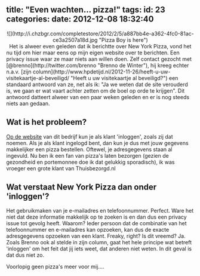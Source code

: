 title: "Even wachten... pizza!"
tags:
id: 23
categories:
date: 2012-12-08 18:32:40
---

<center>![](http://i.chzbgr.com/completestore/2012/2/5/a887bb4e-a362-4fc0-81ac-ce3a2507a18d.jpg "Pizza Boy is here")</center>
&nbsp;
Het is alweer even geleden dat ik berichtte over New York Pizza, vond het nu tijd om hier maar eens op mijn eigen website over te berichten. Een privacy issue waar ze maar niets aan willen doen. Zelf contact gezocht met [@brenno](http://twitter.com/brenno "Brenno de Winter"), hij kreeg echter n.a.v. [zijn column](http://www.hpdetijd.nl/2012-11-26/heeft-u-uw-visitekaartje-al-beveiligd/ "Heeft u uw visitekaartje al beveiligd?") een standaard antwoord van ze, net als ik: "Ja we weten dat de site verouderd is, we gaan er wat vaart achter zetten om de boel op orde te krijgen". Dit antwoord datteert alweer van een paar weken geleden en er is nog steeds niets aan gedaan.

<!--more-->

## Wat is het probleem?

[Op de website](http://www.newyorkpizza.nl/Default.aspx "New York Pizza") van dit bedrijf kun je als klant 'inloggen', zoals zij dat noemen. Als je als klant ingelogd bent, dan kun je dus met jouw gegevens makkelijker een pizza bestellen. Oftewel, je adresgegevens staan al ingevuld. Nu ben ik een fan van pizza's laten bezorgen (gezien de gezondheid en portemonnee doe ik dat gelukkig sporadisch), ik was vroeger een grote klant van Thuisbezorgd.nl

## Wat verstaat New York Pizza dan onder 'inloggen'?

Het gebruikmaken van je e-mailadres en telefoonnummer. Perfect. Ware het niet dat deze informatie makkelijk op te zoeken is en dan dus een privacy issue tot gevolg heeft. Waarom? Ieder persoon dat de combinatie van het telefoonnummer en e-mailadres kan opzoeken, kan dus de exacte adresgegevens opzoeken van een klant. Freaky, right? Is dit vreemd? Ja. Zoals Brenno ook al stelde in zijn column, gaat het hele principe wat betreft 'inloggen' om het feit dat jij iets weet, dat anderen niet weten. In dit geval is dat dus niet zo.

Voorlopig geen pizza's meer voor mij....